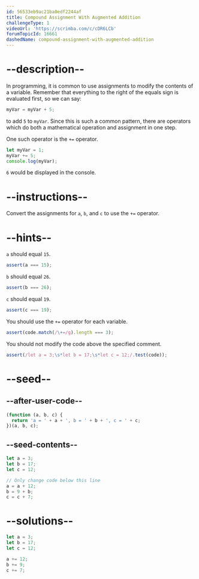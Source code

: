 ```yaml
---
id: 56533eb9ac21ba0edf2244af
title: Compound Assignment With Augmented Addition
challengeType: 1
videoUrl: 'https://scrimba.com/c/cDR6LCb'
forumTopicId: 16661
dashedName: compound-assignment-with-augmented-addition
---
```


# --description--

In programming, it is common to use assignments to modify the contents of a variable. Remember that everything to the right of the equals sign is evaluated first, so we can say:

```js
myVar = myVar + 5;
```

to add `5` to `myVar`. Since this is such a common pattern, there are operators which do both a mathematical operation and assignment in one step.

One such operator is the `+=` operator.

```js
let myVar = 1;
myVar += 5;
console.log(myVar);
```

`6` would be displayed in the console.

# --instructions--

Convert the assignments for `a`, `b`, and `c` to use the `+=` operator.

# --hints--

`a` should equal `15`.

```js
assert(a === 15);
```

`b` should equal `26`.

```js
assert(b === 26);
```

`c` should equal `19`.

```js
assert(c === 19);
```

You should use the `+=` operator for each variable.

```js
assert(code.match(/\+=/g).length === 3);
```

You should not modify the code above the specified comment.

```js
assert(/let a = 3;\s*let b = 17;\s*let c = 12;/.test(code));
```

# --seed--

## --after-user-code--

```js
(function (a, b, c) {
  return 'a = ' + a + ', b = ' + b + ', c = ' + c;
})(a, b, c);
```

## --seed-contents--

```js
let a = 3;
let b = 17;
let c = 12;

// Only change code below this line
a = a + 12;
b = 9 + b;
c = c + 7;
```

# --solutions--

```js
let a = 3;
let b = 17;
let c = 12;

a += 12;
b += 9;
c += 7;
```
